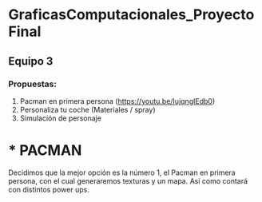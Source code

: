 # GraficasComputacionales_ProyectoFinal
## Equipo 3

### Propuestas: 
1. Pacman en primera persona (https://youtu.be/IujqngIEdb0)
1. Personaliza tu coche (Materiales / spray) 
1. Simulación de personaje 
  
# * PACMAN 
Decidimos que la mejor opción es la número 1, el Pacman en primera persona, con el cual generaremos texturas y un mapa. 
Así como contará con distintos power ups. 
